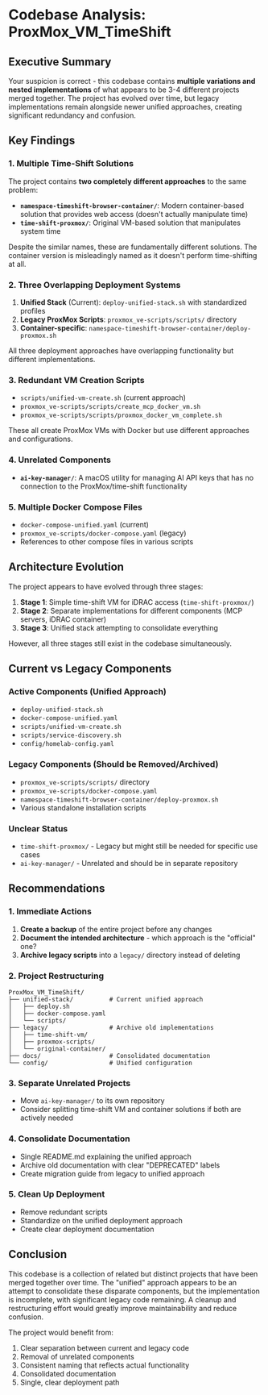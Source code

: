 # Codebase Analysis: ProxMox_VM_TimeShift

## Executive Summary

Your suspicion is correct - this codebase contains **multiple variations and nested implementations** of what appears to be 3-4 different projects merged together. The project has evolved over time, but legacy implementations remain alongside newer unified approaches, creating significant redundancy and confusion.

## Key Findings

### 1. Multiple Time-Shift Solutions

The project contains **two completely different approaches** to the same problem:

- **`namespace-timeshift-browser-container/`**: Modern container-based solution that provides web access (doesn't actually manipulate time)
- **`time-shift-proxmox/`**: Original VM-based solution that manipulates system time

Despite the similar names, these are fundamentally different solutions. The container version is misleadingly named as it doesn't perform time-shifting at all.

### 2. Three Overlapping Deployment Systems

1. **Unified Stack** (Current): `deploy-unified-stack.sh` with standardized profiles
2. **Legacy ProxMox Scripts**: `proxmox_ve-scripts/scripts/` directory
3. **Container-specific**: `namespace-timeshift-browser-container/deploy-proxmox.sh`

All three deployment approaches have overlapping functionality but different implementations.

### 3. Redundant VM Creation Scripts

- `scripts/unified-vm-create.sh` (current approach)
- `proxmox_ve-scripts/scripts/create_mcp_docker_vm.sh`
- `proxmox_ve-scripts/scripts/proxmox_docker_vm_complete.sh`

These all create ProxMox VMs with Docker but use different approaches and configurations.

### 4. Unrelated Components

- **`ai-key-manager/`**: A macOS utility for managing AI API keys that has no connection to the ProxMox/time-shift functionality

### 5. Multiple Docker Compose Files

- `docker-compose-unified.yaml` (current)
- `proxmox_ve-scripts/docker-compose.yaml` (legacy)
- References to other compose files in various scripts

## Architecture Evolution

The project appears to have evolved through three stages:

1. **Stage 1**: Simple time-shift VM for iDRAC access (`time-shift-proxmox/`)
2. **Stage 2**: Separate implementations for different components (MCP servers, iDRAC container)
3. **Stage 3**: Unified stack attempting to consolidate everything

However, all three stages still exist in the codebase simultaneously.

## Current vs Legacy Components

### Active Components (Unified Approach)
- `deploy-unified-stack.sh`
- `docker-compose-unified.yaml`
- `scripts/unified-vm-create.sh`
- `scripts/service-discovery.sh`
- `config/homelab-config.yaml`

### Legacy Components (Should be Removed/Archived)
- `proxmox_ve-scripts/scripts/` directory
- `proxmox_ve-scripts/docker-compose.yaml`
- `namespace-timeshift-browser-container/deploy-proxmox.sh`
- Various standalone installation scripts

### Unclear Status
- `time-shift-proxmox/` - Legacy but might still be needed for specific use cases
- `ai-key-manager/` - Unrelated and should be in separate repository

## Recommendations

### 1. Immediate Actions

1. **Create a backup** of the entire project before any changes
2. **Document the intended architecture** - which approach is the "official" one?
3. **Archive legacy scripts** into a `legacy/` directory instead of deleting

### 2. Project Restructuring

```
ProxMox_VM_TimeShift/
├── unified-stack/          # Current unified approach
│   ├── deploy.sh
│   ├── docker-compose.yaml
│   └── scripts/
├── legacy/                 # Archive old implementations
│   ├── time-shift-vm/
│   ├── proxmox-scripts/
│   └── original-container/
├── docs/                   # Consolidated documentation
└── config/                 # Unified configuration
```

### 3. Separate Unrelated Projects

- Move `ai-key-manager/` to its own repository
- Consider splitting time-shift VM and container solutions if both are actively needed

### 4. Consolidate Documentation

- Single README.md explaining the unified approach
- Archive old documentation with clear "DEPRECATED" labels
- Create migration guide from legacy to unified approach

### 5. Clean Up Deployment

- Remove redundant scripts
- Standardize on the unified deployment approach
- Create clear deployment documentation

## Conclusion

This codebase is a collection of related but distinct projects that have been merged together over time. The "unified" approach appears to be an attempt to consolidate these disparate components, but the implementation is incomplete, with significant legacy code remaining. A cleanup and restructuring effort would greatly improve maintainability and reduce confusion.

The project would benefit from:
1. Clear separation between current and legacy code
2. Removal of unrelated components
3. Consistent naming that reflects actual functionality
4. Consolidated documentation
5. Single, clear deployment path